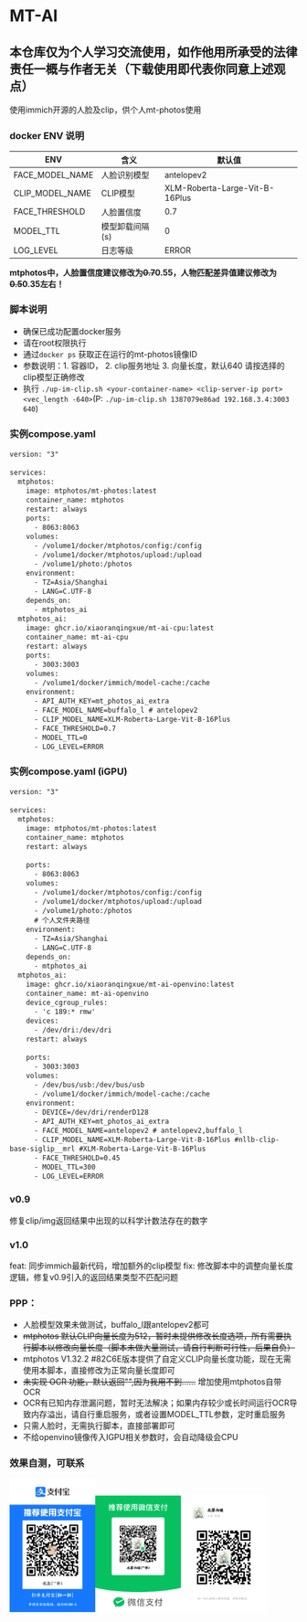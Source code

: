 # MT-AI
## 本仓库仅为个人学习交流使用，如作他用所承受的法律责任一概与作者无关（下载使用即代表你同意上述观点）

使用immich开源的人脸及clip，供个人mt-photos使用


### docker ENV 说明

| ENV | 含义 | 默认值|
| ---- | ---- | ----|
| FACE_MODEL_NAME | 人脸识别模型 | antelopev2 |
| CLIP_MODEL_NAME | CLIP模型| XLM-Roberta-Large-Vit-B-16Plus |
| FACE_THRESHOLD | 人脸置信度 | 0.7 |
| MODEL_TTL | 模型卸载间隔(s) | 0 |
| LOG_LEVEL | 日志等级 | ERROR |

**mtphotos中，人脸置信度建议修改为~~0.7~~0.55，人物匹配差异值建议修改为~~0.5~~0.35左右！**
### 脚本说明
- 确保已成功配置docker服务
- 请在root权限执行
- 通过`docker ps` 获取正在运行的mt-photos镜像ID
- 参数说明：1. 容器ID， 2. clip服务地址 3. 向量长度，默认640 请按选择的clip模型正确修改
- 执行 `./up-im-clip.sh <your-container-name> <clip-server-ip port> <vec_length -640>`(P: `./up-im-clip.sh 1387079e86ad 192.168.3.4:3003 640`)


### 实例compose.yaml
```
version: "3"

services:
  mtphotos:
    image: mtphotos/mt-photos:latest
    container_name: mtphotos
    restart: always
    ports:
      - 8063:8063
    volumes:
      - /volume1/docker/mtphotos/config:/config
      - /volume1/docker/mtphotos/upload:/upload
      - /volume1/photo:/photos
    environment:
      - TZ=Asia/Shanghai
      - LANG=C.UTF-8
    depends_on:
      - mtphotos_ai
  mtphotos_ai:
    image: ghcr.io/xiaoranqingxue/mt-ai-cpu:latest
    container_name: mt-ai-cpu
    restart: always
    ports:
      - 3003:3003
    volumes:
      - /volume1/docker/immich/model-cache:/cache
    environment:
      - API_AUTH_KEY=mt_photos_ai_extra
      - FACE_MODEL_NAME=buffalo_l # antelopev2
      - CLIP_MODEL_NAME=XLM-Roberta-Large-Vit-B-16Plus
      - FACE_THRESHOLD=0.7
      - MODEL_TTL=0
      - LOG_LEVEL=ERROR

```
### 实例compose.yaml (iGPU)
```
version: "3"

services:
  mtphotos:
    image: mtphotos/mt-photos:latest
    container_name: mtphotos
    restart: always

    ports:
      - 8063:8063
    volumes:
      - /volume1/docker/mtphotos/config:/config
      - /volume1/docker/mtphotos/upload:/upload
      - /volume1/photo:/photos
      # 个人文件夹路径
    environment:
      - TZ=Asia/Shanghai
      - LANG=C.UTF-8
    depends_on:
      - mtphotos_ai
  mtphotos_ai:
    image: ghcr.io/xiaoranqingxue/mt-ai-openvino:latest
    container_name: mt-ai-openvino
    device_cgroup_rules:
      - 'c 189:* rmw'
    devices:
      - /dev/dri:/dev/dri
    restart: always

    ports:
      - 3003:3003
    volumes:
      - /dev/bus/usb:/dev/bus/usb
      - /volume1/docker/immich/model-cache:/cache
    environment:
      - DEVICE=/dev/dri/renderD128
      - API_AUTH_KEY=mt_photos_ai_extra
      - FACE_MODEL_NAME=antelopev2 # antelopev2,buffalo_l
      - CLIP_MODEL_NAME=XLM-Roberta-Large-Vit-B-16Plus #nllb-clip-base-siglip__mrl #XLM-Roberta-Large-Vit-B-16Plus
      - FACE_THRESHOLD=0.45
      - MODEL_TTL=300
      - LOG_LEVEL=ERROR

```

### v0.9
修复clip/img返回结果中出现的以科学计数法存在的数字

### v1.0
feat: 同步immich最新代码，增加额外的clip模型
fix:  修改脚本中的调整向量长度逻辑，修复v0.9引入的返回结果类型不匹配问题



### PPP：
- 人脸模型效果未做测试，buffalo_l跟antelopev2都可
- ~~mtphotos 默认CLIP向量长度为512，暂时未提供修改长度选项，所有需要执行脚本以修改向量长度（脚本未做大量测试，请自行判断可行性，后果自负）~~
- mtphotos V1.32.2 #82C6E版本提供了自定义CLIP向量长度功能，现在无需使用本脚本，直接修改为正常向量长度即可
- ~~未实现 OCR 功能，默认返回"",因为我用不到……~~ 增加使用mtphotos自带OCR
- OCR有已知内存泄漏问题，暂时无法解决；如果内存较少或长时间运行OCR导致内存溢出，请自行重启服务，或者设置MODEL_TTL参数，定时重启服务
- 只需人脸时，无需执行脚本，直接部署即可
- 不给openvino镜像传入IGPU相关参数时，会自动降级会CPU


### 效果自测，可联系
<img src="./1719887659169.jpg" width="150px"><img src="./mm_facetoface_collect_qrcode_1719888178476.png" width="150px"><img src="./mmqrcode1719888085154.png" width="150px">

